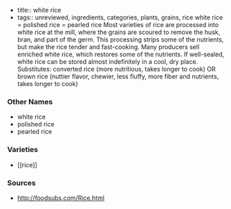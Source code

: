 - title:: white rice
- tags:: unreviewed, ingredients, categories, plants, grains, rice
white rice = polished rice = pearled rice Most varieties of rice are processed into white rice at the mill, where the grains are scoured to remove the husk, bran, and part of the germ. This processing strips some of the nutrients, but make the rice tender and fast-cooking. Many producers sell enriched white rice, which restores some of the nutrients. If well-sealed, white rice can be stored almost indefinitely in a cool, dry place. Substitutes: converted rice (more nutritious, takes longer to cook) OR brown rice (nuttier flavor, chewier, less fluffy, more fiber and nutrients, takes longer to cook)

### Other Names

* white rice
* polished rice
* pearled rice

### Varieties

* [[rice]]

### Sources
* http://foodsubs.com/Rice.html
